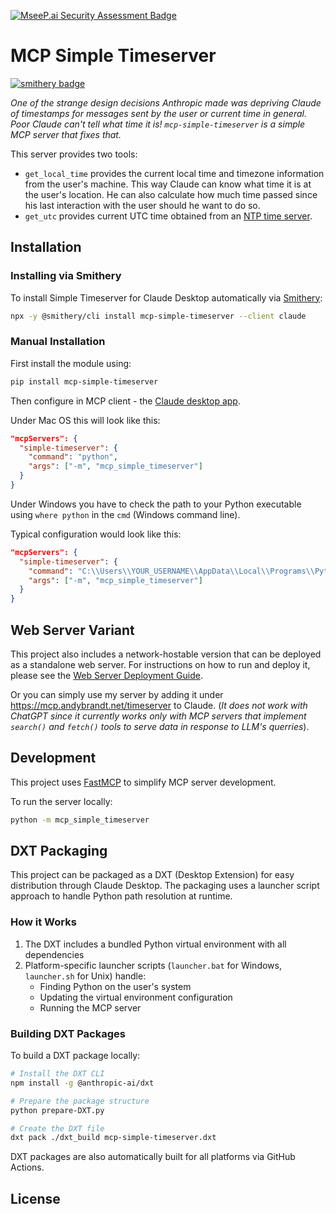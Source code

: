[![MseeP.ai Security Assessment Badge](https://mseep.net/pr/andybrandt-mcp-simple-timeserver-badge.png)](https://mseep.ai/app/andybrandt-mcp-simple-timeserver)

# MCP Simple Timeserver
[![smithery badge](https://smithery.ai/badge/mcp-simple-timeserver)](https://smithery.ai/server/mcp-simple-timeserver)

*One of the strange design decisions Anthropic made was depriving Claude of timestamps for messages sent by the user or current time in general. Poor Claude can't tell what time it is! `mcp-simple-timeserver` is a simple MCP server that fixes that.*

This server provides two tools:
 - `get_local_time` provides the current local time and timezone information from the user's machine. This way Claude can know what time it is at the user's location. He can also calculate how much time passed since his last interaction with the user should he want to do so. 
 - `get_utc` provides current UTC time obtained from an [NTP time server](https://en.wikipedia.org/wiki/Network_Time_Protocol). 

## Installation

### Installing via Smithery

To install Simple Timeserver for Claude Desktop automatically via [Smithery](https://smithery.ai/server/mcp-simple-timeserver):

```bash
npx -y @smithery/cli install mcp-simple-timeserver --client claude
```

### Manual Installation
First install the module using:

```bash
pip install mcp-simple-timeserver

```

Then configure in MCP client - the [Claude desktop app](https://claude.ai/download).

Under Mac OS this will look like this:

```json
"mcpServers": {
  "simple-timeserver": {
    "command": "python",
    "args": ["-m", "mcp_simple_timeserver"]
  }
}
```

Under Windows you have to check the path to your Python executable using `where python` in the `cmd` (Windows command line). 

Typical configuration would look like this:

```json
"mcpServers": {
  "simple-timeserver": {
    "command": "C:\\Users\\YOUR_USERNAME\\AppData\\Local\\Programs\\Python\\Python311\\python.exe",
    "args": ["-m", "mcp_simple_timeserver"]
  }
}
```

## Web Server Variant

This project also includes a network-hostable version that can be deployed as a standalone web server. For instructions on how to run and deploy it, please see the [Web Server Deployment Guide](WEB_DEPLOYMENT.md).

Or you can simply use my server by adding it under https://mcp.andybrandt.net/timeserver to Claude. (*It does not work with ChatGPT since it currently works only with MCP servers that implement `search()` and `fetch()` tools to serve data in response to LLM's querries*).

## Development

This project uses [FastMCP](https://github.com/jlowin/fastmcp) to simplify MCP server development.

To run the server locally:

```bash
python -m mcp_simple_timeserver
```

## DXT Packaging

This project can be packaged as a DXT (Desktop Extension) for easy distribution through Claude Desktop. The packaging uses a launcher script approach to handle Python path resolution at runtime.

### How it Works

1. The DXT includes a bundled Python virtual environment with all dependencies
2. Platform-specific launcher scripts (`launcher.bat` for Windows, `launcher.sh` for Unix) handle:
   - Finding Python on the user's system
   - Updating the virtual environment configuration
   - Running the MCP server

### Building DXT Packages

To build a DXT package locally:

```bash
# Install the DXT CLI
npm install -g @anthropic-ai/dxt

# Prepare the package structure
python prepare-DXT.py

# Create the DXT file
dxt pack ./dxt_build mcp-simple-timeserver.dxt
```

DXT packages are also automatically built for all platforms via GitHub Actions.

## License

